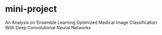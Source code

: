 # mini-project
An Analysis on Ensemble Learning Optimized Medical Image Classification With Deep Convolutional Neural Networks
